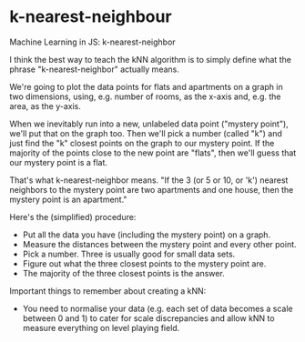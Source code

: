 # k-nearest-neighbour

Machine Learning in JS: k-nearest-neighbor

I think the best way to teach the kNN algorithm is to simply define what the phrase "k-nearest-neighbor" actually means.

We're going to plot the data points for flats and apartments on a graph in two dimensions, using, e.g. number of rooms, as the x-axis and, e.g. the area, as the y-axis.

When we inevitably run into a new, unlabeled data point ("mystery point"), we'll put that on the graph too. Then we'll pick a number (called "k") and just find the "k" closest points on the graph to our mystery point. If the majority of the points close to the new point are "flats", then we'll guess that our mystery point is a flat.

That's what k-nearest-neighbor means. "If the 3 (or 5 or 10, or 'k') nearest neighbors to the mystery point are two apartments and one house, then the mystery point is an apartment."

Here's the (simplified) procedure:

- Put all the data you have (including the mystery point) on a graph.
- Measure the distances between the mystery point and every other point.
- Pick a number. Three is usually good for small data sets.
- Figure out what the three closest points to the mystery point are.
- The majority of the three closest points is the answer.


Important things to remember about creating a kNN:

- You need to normalise your data (e.g. each set of data becomes a scale between 0 and 1) to cater for scale discrepancies and allow kNN to measure everything on level playing field.
